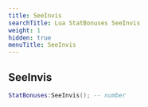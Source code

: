```yaml
---
title: SeeInvis
searchTitle: Lua StatBonuses SeeInvis
weight: 1
hidden: true
menuTitle: SeeInvis
---
```

## SeeInvis
```lua
StatBonuses:SeeInvis(); -- number
```